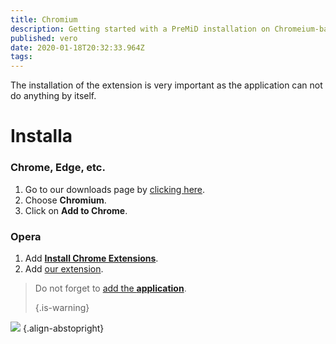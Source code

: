 ```yaml
---
title: Chromium
description: Getting started with a PreMiD installation on Chromeium-based browsers
published: vero
date: 2020-01-18T20:32:33.964Z
tags:
---
```


The installation of the extension is very important as the application can not do anything by itself.

# Installa
### Chrome, Edge, etc.
1. Go to our downloads page by [clicking here](https://premid.app/downloads).
2. Choose **Chromium**.
3. Click on **Add to Chrome**.

### Opera
1. Add **[Install Chrome Extensions](https://addons.opera.com/en/extensions/details/install-chrome-extensions/)**.
2. Add [our extension](https://premid.app/downloads).

> Do not forget to [add the **application**](/install). 
> 
> {.is-warning}

![](https://img.icons8.com/color/2x/chrome.png) {.align-abstopright}